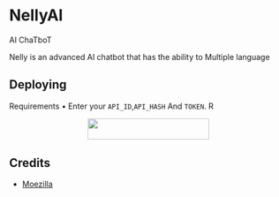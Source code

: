 # NellyAI
AI ChaTboT

Nelly is an advanced AI chatbot that 
has the ability to Multiple language
## Deploying
Requirements
• Enter your ```API_ID```,```API_HASH``` And ```TOKEN```. R
<p align="center"><a href="https://heroku.com/deploy?template=https://github.com/daveh566/NellyAI"> <img src="https://img.shields.io/badge/Deploy%20To%20Heroku-purple?style=for-the-badge&logo=heroku" width="220" height="38.45"/></a></p>


## Credits 


- [Moezilla](https://github.com/MoeZilla)

